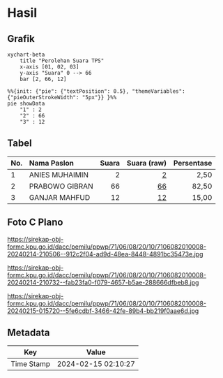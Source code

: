 # Hasil

## Grafik

```mermaid
xychart-beta
    title "Perolehan Suara TPS"
    x-axis [01, 02, 03]
    y-axis "Suara" 0 --> 66
    bar [2, 66, 12]
```

```mermaid
%%{init: {"pie": {"textPosition": 0.5}, "themeVariables": {"pieOuterStrokeWidth": "5px"}} }%%
pie showData
    "1" : 2
    "2" : 66
    "3" : 12
```

## Tabel

| No. | Nama Paslon    | Suara | Suara (raw) | Persentase |
|:--- |:-------------- | -----:| -----------:| ----------:|
| 1   | ANIES MUHAIMIN | 2     | [2][p-1]    | 2,50       |
| 2   | PRABOWO GIBRAN | 66    | [66][p-2]   | 82,50      |
| 3   | GANJAR MAHFUD  | 12    | [12][p-3]   | 15,00      |


[p-1]: https://github.com/gigit-pemilu/pemilu-2024-71-sulawesi-utara/blob/main/pilpres/hitung-suara/sub/71-sulawesi-utara/sub/06-minahasa-utara/sub/08-kalawat/sub/2010-kalawat/sub/008-tps/sub/paslon-1.txt
[p-2]: https://github.com/gigit-pemilu/pemilu-2024-71-sulawesi-utara/blob/main/pilpres/hitung-suara/sub/71-sulawesi-utara/sub/06-minahasa-utara/sub/08-kalawat/sub/2010-kalawat/sub/008-tps/sub/paslon-2.txt
[p-3]: https://github.com/gigit-pemilu/pemilu-2024-71-sulawesi-utara/blob/main/pilpres/hitung-suara/sub/71-sulawesi-utara/sub/06-minahasa-utara/sub/08-kalawat/sub/2010-kalawat/sub/008-tps/sub/paslon-3.txt

## Foto C Plano

https://sirekap-obj-formc.kpu.go.id/dacc/pemilu/ppwp/71/06/08/20/10/7106082010008-20240214-210506--912c2f04-ad9d-48ea-8448-4891bc35473e.jpg

https://sirekap-obj-formc.kpu.go.id/dacc/pemilu/ppwp/71/06/08/20/10/7106082010008-20240214-210732--fab23fa0-f079-4657-b5ae-288666dfbeb8.jpg

https://sirekap-obj-formc.kpu.go.id/dacc/pemilu/ppwp/71/06/08/20/10/7106082010008-20240215-015720--5fe6cdbf-3466-42fe-89b4-bb219f0aae6d.jpg


## Metadata

| Key        | Value               |
| ---------- | ------------------- |
| Time Stamp | 2024-02-15 02:10:27 |



